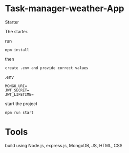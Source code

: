# Task-manager-weather-App

 
Starter

The starter.

run

    npm install

then

    create .env and provide correct values

.env

    MONGO_URI=
    JWT_SECRET=
    JWT_LIFETIME=

start the project

    npm run start

# Tools

 build using Node.js, express.js, MongoDB, JS, HTML, CSS
 
